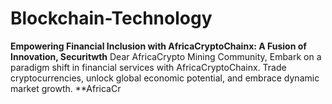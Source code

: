 # Blockchain-Technology
**Empowering Financial Inclusion with AfricaCryptoChainx: A Fusion of Innovation, Securitwth**  Dear AfricaCrypto Mining Community,  Embark on a paradigm shift in financial services with AfricaCryptoChainx. Trade cryptocurrencies, unlock global economic potential, and embrace dynamic market growth.  **AfricaCr

